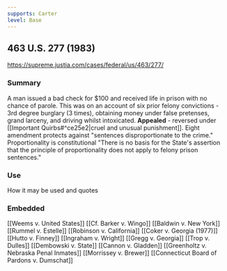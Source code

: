 ```yaml
---
supports: Carter
level: Base
---
```

## 463 U.S. 277 (1983)

https://supreme.justia.com/cases/federal/us/463/277/

### Summary

A man issued a bad check for $100 and received life in prison with no chance of parole.
This was on an account of six prior felony convictions - 3rd degree burglary (3 times), obtaining money under false pretenses, grand larceny, and driving whilst intoxicated.
**Appealed** - reversed under [[Important Quirbs#^ce25e2|cruel and unusual punishment]]. 
Eight amendment protects against "sentences disproportionate to the crime."
Proportionality is constitutional
"There is no basis for the State's assertion that the principle of proportionality does not apply to felony prison sentences."


### Use

How it may be used and quotes

### Embedded

[[Weems v. United States]]
[[Cf. Barker v. Wingo]]
[[Baldwin v. New York]]
[[Rummel v. Estelle]]
[[Robinson v. California]]
[[Coker v. Georgia (1977)]]
[[Hutto v. Finney]]
[[Ingraham v. Wright]]
[[Gregg v. Georgia]]
[[Trop v. Dulles]]
[[Dembowski v. State]]
[[Cannon v. Gladden]]
[[Greenholtz v. Nebraska Penal Inmates]]
[[Morrissey v. Brewer]]
[[Connecticut Board of Pardons v. Dumschat]]


